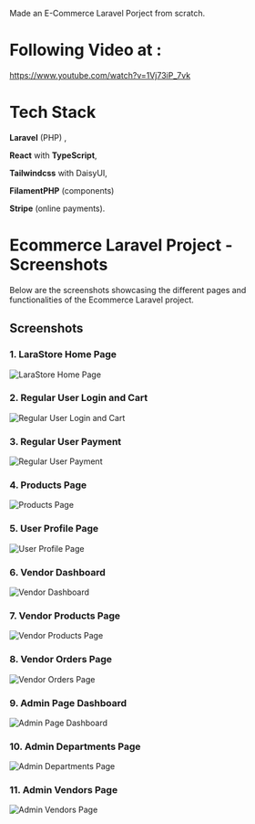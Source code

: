 Made an E-Commerce Laravel Porject from scratch.

# Following Video at : 
https://www.youtube.com/watch?v=1Vj73iP_7vk

# Tech Stack 
**Laravel** (PHP) ,

**React** with **TypeScript**, 

**Tailwindcss** with DaisyUI, 

**FilamentPHP** (components) 

**Stripe** (online payments).







# Ecommerce Laravel Project - Screenshots

Below are the screenshots showcasing the different pages and functionalities of the Ecommerce Laravel project.

## Screenshots

### 1. LaraStore Home Page
![LaraStore Home Page](https://github.com/aniketsrivastava81/Ecommerce_laravel/raw/main/Ecommerce%20-%20screenshots/01%20-%20LaraStore%20Home%20Page.png)

### 2. Regular User Login and Cart
![Regular User Login and Cart](https://github.com/aniketsrivastava81/Ecommerce_laravel/raw/main/Ecommerce%20-%20screenshots/02%20-%20Regular%20User%20Login%20and%20Cart.png)

### 3. Regular User Payment
![Regular User Payment](https://github.com/aniketsrivastava81/Ecommerce_laravel/raw/main/Ecommerce%20-%20screenshots/03%20-%20Regular%20User%20Payment.png)

### 4. Products Page
![Products Page](https://github.com/aniketsrivastava81/Ecommerce_laravel/raw/main/Ecommerce%20-%20screenshots/04%20-%20Products%20page.png)

### 5. User Profile Page
![User Profile Page](https://github.com/aniketsrivastava81/Ecommerce_laravel/raw/main/Ecommerce%20-%20screenshots/05%20-%20User%20Profile%20page.png)

### 6. Vendor Dashboard
![Vendor Dashboard](https://github.com/aniketsrivastava81/Ecommerce_laravel/raw/main/Ecommerce%20-%20screenshots/06%20-%20Vendor%20Dashboard.png)

### 7. Vendor Products Page
![Vendor Products Page](https://github.com/aniketsrivastava81/Ecommerce_laravel/raw/main/Ecommerce%20-%20screenshots/07%20-%20Vendor%20Products%20Page.png)

### 8. Vendor Orders Page
![Vendor Orders Page](https://github.com/aniketsrivastava81/Ecommerce_laravel/raw/main/Ecommerce%20-%20screenshots/08%20-%20Vendor%20Orders%20Page.png)

### 9. Admin Page Dashboard
![Admin Page Dashboard](https://github.com/aniketsrivastava81/Ecommerce_laravel/raw/main/Ecommerce%20-%20screenshots/09%20-%20Admin%20Page%20Dashboard.png)

### 10. Admin Departments Page
![Admin Departments Page](https://github.com/aniketsrivastava81/Ecommerce_laravel/raw/main/Ecommerce%20-%20screenshots/10%20-%20Admin%20Departments%20Page.png)

### 11. Admin Vendors Page
![Admin Vendors Page](https://github.com/aniketsrivastava81/Ecommerce_laravel/raw/main/Ecommerce%20-%20screenshots/11%20-%20Admin%20Vendors%20Page.png)
